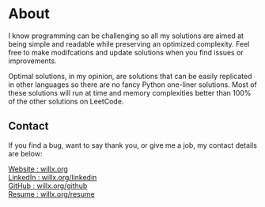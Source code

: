 # About

I know programming can be challenging so all my solutions are aimed at being simple and readable while preserving an optimized complexity. Feel free to make modifcations and update solutions when you find issues or improvements. 

Optimal solutions, in my opinion, are solutions that can be easily replicated in other languages so there are no fancy Python one-liner solutions. Most of these solutions will run at time and memory complexities better than 100% of the other solutions on LeetCode. 

## Contact
If you find a bug, want to say thank you, or give me a job, my contact details are below:  

[Website  : willx.org](https://willx.org)  
[LinkedIn : willx.org/linkedin](https://willx.org/linkedin)  
[GitHub   : willx.org/github](https://willx.org/github)  
[Resume   : willx.org/resume](https://willx.org/resume)  
